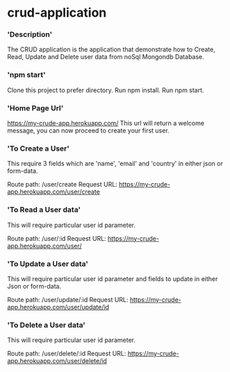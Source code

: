 # crud-application

### 'Description'
The CRUD application is the application that demonstrate how to Create, Read, Update and Delete user data from noSql Mongondb Database.

### 'npm start'
Clone this project to prefer directory.
Run npm install.
Run npm start.

### 'Home Page Url'
https://my-crude-app.herokuapp.com/
This url will return a welcome message, you can now proceed to create your first user.

### 'To Create a User'
This require 3 fields which are 'name', 'email' and 'country' in either json or form-data.

Route path: /user/create
Request URL: https://my-crude-app.herokuapp.com/user/create


### 'To Read a User data'
This will require particular user id parameter.

Route path: /user/:id
Request URL: https://my-crude-app.herokuapp.com/user/


### 'To Update a User data'
This will require particular user id parameter and fields to update in either Json or form-data.

Route path: /user/update/:id
Request URL: https://my-crude-app.herokuapp.com/user/update/id

### 'To Delete a User data'
This will require particular user id parameter.

Route path: /user/delete/:id
Request URL: https://my-crude-app.herokuapp.com/user/delete/id


